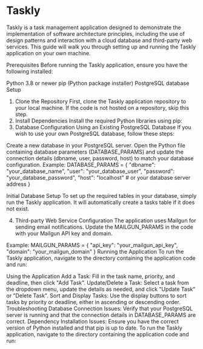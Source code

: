 # Taskly
Taskly is a task management application designed to demonstrate the implementation of software architecture principles, including the use of design patterns and interaction with a cloud database and third-party web services. This guide will walk you through setting up and running the Taskly application on your own machine.

Prerequisites
Before running the Taskly application, ensure you have the following installed:

Python 3.8 or newer
pip (Python package installer)
PostgreSQL database
Setup
1. Clone the Repository
First, clone the Taskly application repository to your local machine. If the code is not hosted on a repository, skip this step.
2. Install Dependencies
Install the required Python libraries using pip:
3. Database Configuration
Using an Existing PostgreSQL Database
If you wish to use your own PostgreSQL database, follow these steps:

Create a new database in your PostgreSQL server.
Open the Python file containing database parameters (DATABASE_PARAMS) and update the connection details (dbname, user, password, host) to match your database configuration.
Example:
DATABASE_PARAMS = {
    "dbname": "your_database_name",
    "user": "your_database_user",
    "password": "your_database_password",
    "host": "localhost"  # or your database server address
}

Initial Database Setup
To set up the required tables in your database, simply run the Taskly application. It will automatically create a tasks table if it does not exist.

4. Third-party Web Service Configuration
The application uses Mailgun for sending email notifications. Update the MAILGUN_PARAMS in the code with your Mailgun API key and domain.

Example:
MAILGUN_PARAMS = {
    "api_key": "your_mailgun_api_key",
    "domain": "your_mailgun_domain"
}
Running the Application
To run the Taskly application, navigate to the directory containing the application code and run:

Using the Application
Add a Task: Fill in the task name, priority, and deadline, then click "Add Task".
Update/Delete a Task: Select a task from the dropdown menu, update the details as needed, and click "Update Task" or "Delete Task".
Sort and Display Tasks: Use the display buttons to sort tasks by priority or deadline, either in ascending or descending order.
Troubleshooting
Database Connection Issues: Verify that your PostgreSQL server is running and that the connection details in DATABASE_PARAMS are correct.
Dependency Installation Issues: Ensure you have the correct version of Python installed and that pip is up to date.
To run the Taskly application, navigate to the directory containing the application code and run:
